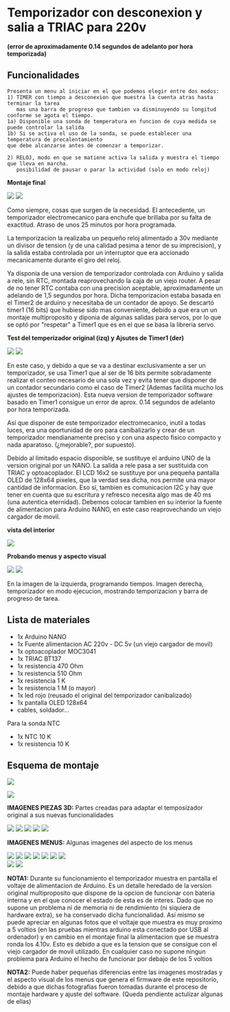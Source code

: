 # Temporizador con desconexion y salia a TRIAC para 220v
**(error de aproximadamente 0.14 segundos de adelanto por hora temporizada)**


## Funcionalidades
    Presenta un menu al iniciar en el que podemos elegir entre dos modos:
    1) TIMER con tiempo a desconexion que muestra la cuenta atras hasta terminar la tarea 
       mas una barra de progreso que tambien va disminuyendo su longitud conforme se agota el tiempo.
    1a) Disponible una sonda de temperatura en funcion de cuya medida se puede controlar la salida
	1b) Si se activa el uso de la sonda, se puede establecer una temperatura de precalentamiento 
	que debe alcanzarse antes de comenzar a temporizar.
	
    2) RELOJ, modo en que se matiene activa la salida y muestra el tiempo que lleva en marcha.
       posibilidad de pausar o parar la actividad (solo en modo reloj)



	
**Montaje final**

![](./images/first_run.jpg)  ![](./images/first_theend.jpg) 




Como siempre, cosas que surgen de la necesidad.
El antecedente, un temporizador electromecanico para enchufe que brillaba por su falta de exactitud.
Atraso de unos 25 minutos por hora programada.

La temporizacion la realizaba un pequeño reloj alimentado a 30v mediante un divisor de tension (y de una calidad pesima a tenor de su imprecision),
y la salida estaba controlada por un interruptor que era accionado mecanicamente durante el giro del reloj.

Ya disponia de una version de temporizador controlada con Arduino y salida a rele, sin RTC, montada reaprovechando la caja de un viejo router.
A pesar de no tener RTC contaba con una precision aceptable, aproximadamente un adelando de 1,5 segundos por hora. Dicha temporizacion estaba basada en el Timer2 de arduino y necesitaba de un contador de apoyo. Se descartó timer1 (16 bits) que hubiese sido mas conveniente, debido a que era un un montaje multiproposito y diponia de algunas salidas para servos, por lo que se optó por "respetar" a Timer1 que es en el que se basa la libreria servo.


**Test del temperizador original (izq) y Ajsutes de Timer1 (der)**

![](./images/test_temp_original.jpg)  ![](./images/test_timer.jpg)


En este caso, y debido a que se va a destinar exclusivamente a ser un temporizador, se usa Timer1 que al ser de 16 bits permite sobradamente realizar el conteo necesario de una sola vez y evita tener que disponer de un contador secundario como el caso de Timer2 (Ademas facilita mucho los ajustes de temporizacion).
Esta nueva version de temporizador software basado en Timer1 consigue un error de aprox. 0.14 segundos de adelanto por hora temporizada.

Así que disponer de este temporizador electromecanico, inutil a todas luces, era una oportunidad de oro para canibalizarlo y crear de un temporizador mendianamente preciso y con una aspecto fisico compacto y nada aparatoso. (¿mejorable?, por supuesto).

Debido al limitado espacio disponible, se sustituye el arduino UNO de la version original por un NANO.
La salida a rele pasa a ser sustituida con TRIAC y optoacoplador. El LCD 16x2 se sustituye por una pequeña pantalla OLED de 128x64 pixeles, que la verdad sea dicha, nos permite una mayor cantidad de informacion. Eso sí, tambien es comunicacion I2C y hay que tener en cuenta que su escritura y refresco necesita algo mas de 40 ms (una autentica eternidad). Debemos colocar tambien en su interior la fuente de alimentacion para Arduino NANO, en este caso reaprovechando un viejo cargador de movil.


**vista del interior**

![](./images/inside.jpg)


**Probando menus y aspecto visual**

![](./images/modo_prog.jpg)  ![](./images/modo_run.jpg)

En la imagen de la izquierda, programando tiempos. 
Imagen derecha, temporizador en modo ejecucion, mostrando temporizacion y barra de progreso de tarea.


## Lista de materiales

- 1x Arduino NANO
- 1x Fuente alimentacion AC 220v - DC 5v (un viejo cargador de movil)
- 1x optoacoplador MOC3041 
- 1x TRIAC BT137
- 1x resistencia 470 Ohm
- 1x resistencia 510 Ohm
- 1x resistencia 1 K
- 1x resistencia 1 M (o mayor)
- 1x led rojo (reusado el original del temporizador canibalizado)
- 1x pantalla OLED 128x64
- cables, soldador...

Para la sonda NTC
- 1x NTC 10 K
- 1x resistencia 10 K


## Esquema de montaje

![](./images/esquema.png)

![](./images/moc_triac.png)


**IMAGENES PIEZAS 3D:**
Partes creadas para adaptar el temposizador original a sus nuevas funcionalidades

![](./images/3D_tapa_frente.png)  ![](./images/3D_tapa_tras.png)
![](./images/3D_lcd_cover_frente.png)  ![](./images/3D_lcd_cover_tras.png)
![](./images/3D_print_cover.jpg)  

**IMAGENES MENUS:**
Algunas imagenes del aspecto de los menus

![](./images/m_timer1.jpg)  ![](./images/m_manual.jpg)
![](./images/m_sonda_off.jpg)  ![](./images/m_sonda_on.jpg)
![](./images/m_prehot_off.jpg)  ![](./images/m_prehot_on.jpg)
![](./images/m_prog.jpg)  
![](./images/run_2.jpg)    ![](./images/run_3.jpg)


**NOTA1:**
Durante su funcionamiento el temporizador muestra en pantalla el voltaje de alimentacion de Arduino.
Es un detalle heredado de la version original multiproposito que dispone de la opcion de funcionar con bateria interna y en el que conocer el estado de esta es de interes.
Dado que no supone un problema ni de memoria ni de rendimiento (ni siquiera de hardware extra), se ha conservado dicha funcionalidad.
Así mismo se puede apreciar en algunas fotos que el voltaje que muestra es muy proximo a 5 voltios (en las pruebas mientras arduino esta conectado por USB al ordenador) y en cambio en el montaje final la alimentacion que se muestra ronda los 4.10v. Esto es debido a que es la tension que se consigue con el viejo cargador de movil utilizado.
En cualquier caso no supone ningun problema para Arduino el hecho de funcionar por debajo de los 5 voltios


**NOTA2:**
Puede haber pequeñas diferencias entre las imagenes mostradas y el aspecto visual de los menus que genera el firmware de este repositorio, debido a que dichas fotografias fueron tomadas durante el proceso de montaje hardware y ajuste del software. 
(Queda pendiente actulizar algunas de ellas)


